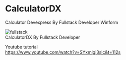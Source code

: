 # CalculatorDX
Calculator Devexpress By Fullstack Developer Winform

![fullstack](https://user-images.githubusercontent.com/104096256/176247364-3111dbb9-a11d-4686-ac6b-e4cd7061d01f.png)
<br/>
 CalculatorDX By Fullstack Developer

Youtube tutorial
<br>
https://www.youtube.com/watch?v=SYxmlgi3sIc&t=112s
